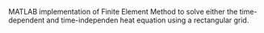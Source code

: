 MATLAB implementation of Finite Element 
Method to solve either the time-dependent 
and time-independen heat equation using 
a rectangular grid.
